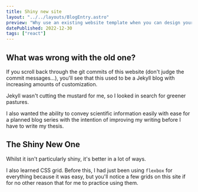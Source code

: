 ```yaml
---
title: Shiny new site
layout: "../../layouts/BlogEntry.astro"
preview: "Why use an existing website template when you can design your own in 10X the time? The story of how I re-made my (functional, but not much more) website"
datePublished: 2022-12-30
tags: ["react"]
---
```


## What was wrong with the old one?

If you scroll back through the git commits of this website (don't judge the commit messages...), you'll see that this used to be a Jekyll blog with increasing amounts of customization.

Jekyll wasn't cutting the mustard for me, so I looked in search for greener pastures.

I also wanted the ability to convey scientific information easily with ease for a planned blog series with the intention of improving my writing before I have to write my thesis.

## The Shiny New One

Whilst it isn't particularly shiny, it's better in a lot of ways.

I also learned CSS grid.
Before this, I had just been using `flexbox` for everything because it was easy, but you'll notice a few grids on this site if for no other reason that for me to practice using them.
